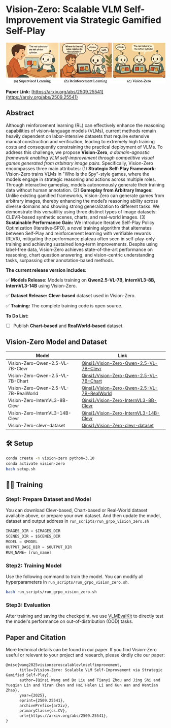# Vision-Zero: Scalable VLM Self-Improvement via Strategic Gamified Self-Play


![Overview](self-play-taste.png)


**Paper Link:** [https://arxiv.org/abs/2509.25541](https://arxiv.org/abs/2509.25541)


## Abstract

Although reinforcement learning (RL) can effectively enhance the reasoning capabilities of vision–language models (VLMs), current methods remain heavily dependent on labor-intensive datasets that require extensive manual construction and verification, leading to extremely high training costs and consequently constraining the practical deployment of VLMs. 
To address this challenge, we propose **Vision-Zero**, *a domain-agnostic framework enabling VLM self-improvement through competitive visual games generated from arbitrary image pairs.*
Specifically, Vision-Zero encompasses three main attributes:
(1) **Strategic Self-Play Framework:** 
Vision-Zero trains VLMs in "Who Is the Spy"-style games, where the models engage in strategic reasoning and actions across multiple roles. Through interactive gameplay, models autonomously generate their training data without human annotation.
(2) **Gameplay from Arbitrary Images:** Unlike existing gamified frameworks, Vision-Zero can generate games from arbitrary images, thereby enhancing the model’s reasoning ability across diverse domains and showing strong generalization to different tasks.
We demonstrate this versatility using three distinct types of image datasets: CLEVR-based synthetic scenes, charts, and real-world images.
(3) **Sustainable Performance Gain:** We introduce Iterative Self-Play Policy Optimization (Iterative-SPO), a novel training algorithm that alternates between Self-Play and reinforcement learning with verifiable rewards (RLVR), mitigating the performance plateau often seen in self-play-only training and achieving sustained long-term improvements.
Despite using label-free data, Vision-Zero achieves state-of-the-art performance on reasoning, chart question answering, and vision-centric understanding tasks, surpassing other annotation-based methods.


**The current release version includes:**

✅  **Models Release:** Models training on **Qwen2.5-VL-7B, InternVL3-8B, InternVL3-14B** using Vision-Zero. 

✅  **Dataset Release:** **Clevr-based** dataset used in Vision-Zero. 

✅  **Training:** The complete training code is open source.

**To Do List:**
- [ ] Publish **Chart-based** and **RealWorld-based** dataset.



## Vision-Zero Model and Dataset
| Model       |  Link|
| ----------- | --------- |
| Vision-Zero-Qwen-2.5-VL-7B-Clevr  | [Qinsi1/Vision-Zero-Qwen-2.5-VL-7B-Clevr](https://huggingface.co/Qinsi1/Vision-Zero-Qwen-2.5-VL-7B-Clevr)|
| Vision-Zero-Qwen-2.5-VL-7B-Chart  | [Qinsi1/Vision-Zero-Qwen-2.5-VL-7B-Chart](https://huggingface.co/Qinsi1/Vision-Zero-Qwen-2.5-VL-7B-Chart)|
| Vision-Zero-Qwen-2.5-VL-7B-RealWorld     | [Qinsi1/Vision-Zero-Qwen-2.5-VL-7B-RealWorld](https://huggingface.co/Qinsi1/Vision-Zero-Qwen-2.5-VL-7B-RealWorld)|
| Vision-Zero-InternVL3-8B-Clevr  | [Qinsi1/Vision-Zero-InternVL3-8B-Clevr](https://huggingface.co/Qinsi1/Vision-Zero-InternVL3-8B-Clevr)|
| Vision-Zero-InternVL3-14B-Clevr   | [Qinsi1/Vision-Zero-InternVL3-14B-Clevr](https://huggingface.co/Qinsi1/Vision-Zero-InternVL3-14B-Clevr) |
| Vision-Zero-clevr-dataset  | [Qinsi1/Vision-Zero-clevr-dataset](https://huggingface.co/datasets/Qinsi1/Vision-Zero-clevr-dataset) |



## 🛠️ Setup

```bash
conda create -n vision-zero python=3.10
conda activate vision-zero
bash setup.sh
```

## 💪🏻 Training

### Step1: Prepare Dataset and Model
You can download Clevr-based, Chart-based or Real-World dataset available above, or prepare your own dataset. And then update the model, dataset and output address in `run_scripts/run_grpo_vision_zero.sh`
```python
IMAGES_DIR = $IMAGES_DIR
SCENES_DIR = $SCENES_DIR
MODEL = $MODEL
OUTPUT_BASE_DIR = $OUTPUT_DIR
RUN_NAME= [run_name]
```

### Step2: Training Model
Use the following command to train the model. You can modify all hyperparameters in `run_scripts/run_grpo_vision_zero.sh`.
```bash
bash run_scripts/run_grpo_vision_zero.sh
```
### Step3: Evaluation
After training and saving the checkpoint, we use [VLMEvalKit](https://github.com/open-compass/VLMEvalKit) to directly test the model's performance on out-of-distribution (OOD) tasks.



## Paper and Citation

More technical details can be found in our paper. If you find Vision-Zero useful or relevant to your project and research, please kindly cite our paper:

```
@misc{wang2025visionzeroscalablevlmselfimprovement,
      title={Vision-Zero: Scalable VLM Self-Improvement via Strategic Gamified Self-Play}, 
      author={Qinsi Wang and Bo Liu and Tianyi Zhou and Jing Shi and Yueqian Lin and Yiran Chen and Hai Helen Li and Kun Wan and Wentian Zhao},
      year={2025},
      eprint={2509.25541},
      archivePrefix={arXiv},
      primaryClass={cs.CV},
      url={https://arxiv.org/abs/2509.25541}, 
}
```


